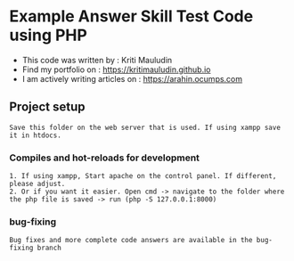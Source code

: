 # Example Answer Skill Test Code using PHP

- This code was written by	        : Kriti Mauludin
- Find my portfolio on      	      : https://kritimauludin.github.io
- I am actively writing articles on	: https://arahin.ocumps.com

## Project setup
```
Save this folder on the web server that is used. If using xampp save it in htdocs.
```
### Compiles and hot-reloads for development
```
1. If using xampp, Start apache on the control panel. If different, please adjust.
2. Or if you want it easier. Open cmd -> navigate to the folder where the php file is saved -> run (php -S 127.0.0.1:8000)
```
### bug-fixing
```
Bug fixes and more complete code answers are available in the bug-fixing branch
```
